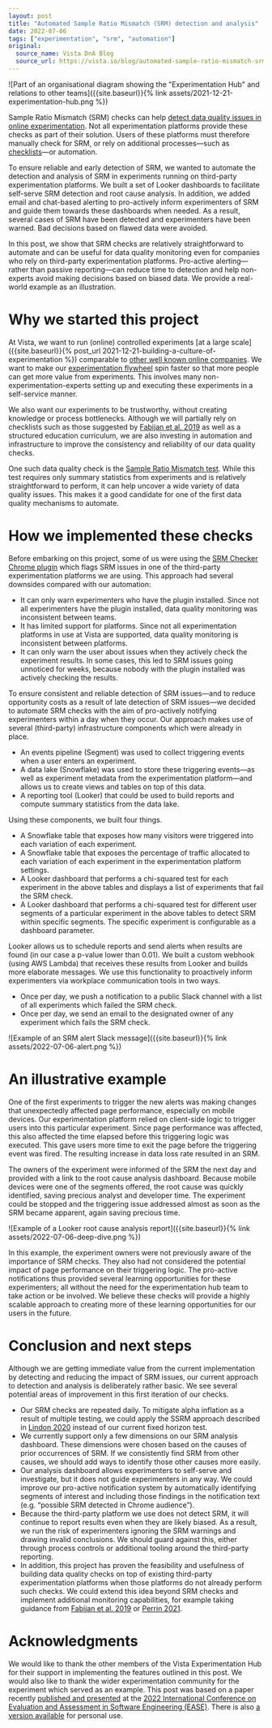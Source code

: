 ```yaml
---
layout: post
title: "Automated Sample Ratio Mismatch (SRM) detection and analysis"
date: 2022-07-06
tags: ["experimentation", "srm", "automation"]
original:
  source_name: Vista DnA Blog
  source_url: https://vista.io/blog/automated-sample-ratio-mismatch-srm-detection-and-analysis
---
```


![Part of an organisational diagram showing the "Experimentation Hub" and relations to other teams]({{site.baseurl}}{% link assets/2021-12-21-experimentation-hub.png %})

Sample Ratio Mismatch (SRM) checks can help [detect data quality issues in online experimentation](https://dl.acm.org/doi/10.1145/3292500.3330722). Not all experimentation platforms provide these checks as part of their solution. Users of these platforms must therefore manually check for SRM, or rely on additional processes—such as [checklists](https://dl.acm.org/doi/10.1109/ICSE-SEIP.2019.00009)—or automation.

To ensure reliable and early detection of SRM, we wanted to automate the detection and analysis of SRM in experiments running on third-party experimentation platforms. We built a set of Looker dashboards to facilitate self-serve SRM detection and root cause analysis. In addition, we added email and chat-based alerting to pro-actively inform experimenters of SRM and guide them towards these dashboards when needed. As a result, several cases of SRM have been detected and experimenters have been warned. Bad decisions based on flawed data were avoided.

In this post, we show that SRM checks are relatively straightforward to automate and can be useful for data quality monitoring even for companies who rely on third-party experimentation platforms. Pro-active alerting—rather than passive reporting—can reduce time to detection and help non-experts avoid making decisions based on biased data. We provide a real-world example as an illustration.

# Why we started this project

At Vista, we want to run (online) controlled experiments [at a large scale]({{site.baseurl}}{% post_url 2021-12-21-building-a-culture-of-experimentation %}) comparable to [other well known online companies](https://dl.acm.org/doi/10.1145/3331651.3331655). We want to make our [experimentation flywheel](https://ieeexplore.ieee.org/abstract/document/9582567) spin faster so that more people can get more value from experiments. This involves many non-experimentation-experts setting up and executing these experiments in a self-service manner.

We also want our experiments to be trustworthy, without creating knowledge or process bottlenecks. Although we will partially rely on checklists such as those suggested by [Fabijan et al. 2019](https://dl.acm.org/doi/10.1109/ICSE-SEIP.2019.00009) as well as a structured education curriculum, we are also investing in automation and infrastructure to improve the consistency and reliability of our data quality checks.

One such data quality check is the [Sample Ratio Mismatch test](https://dl.acm.org/doi/10.1145/3292500.3330722). While this test requires only summary statistics from experiments and is relatively straightforward to perform, it can help uncover a wide variety of data quality issues. This makes it a good candidate for one of the first data quality mechanisms to automate.

# How we implemented these checks

Before embarking on this project, some of us were using the [SRM Checker Chrome plugin](https://lukasvermeer.nl/srm/) which flags SRM issues in one of the third-party experimentation platforms we are using. This approach had several downsides compared with our automation:

- It can only warn experimenters who have the plugin installed. Since not all experimenters have the plugin installed, data quality monitoring was inconsistent between teams.
- It has limited support for platforms. Since not all experimentation platforms in use at Vista are supported, data quality monitoring is inconsistent between platforms.
- It can only warn the user about issues when they actively check the experiment results. In some cases, this led to SRM issues going unnoticed for weeks, because nobody with the plugin installed was actively checking the results.

To ensure consistent and reliable detection of SRM issues—and to reduce opportunity costs as a result of late detection of SRM issues—we decided to automate SRM checks with the aim of pro-actively notifying experimenters within a day when they occur. Our approach makes use of several (third-party) infrastructure components which were already in place.

- An events pipeline (Segment) was used to collect triggering events when a user enters an experiment.
- A data lake (Snowflake) was used to store these triggering events—as well as experiment metadata from the experimentation platform—and allows us to create views and tables on top of this data.
- A reporting tool (Looker) that could be used to build reports and compute summary statistics from the data lake.

Using these components, we built four things.

- A Snowflake table that exposes how many visitors were triggered into each variation of each experiment.
- A Snowflake table that exposes the percentage of traffic allocated to each variation of each experiment in the experimentation platform settings.
- A Looker dashboard that performs a chi-squared test for each experiment in the above tables and displays a list of experiments that fail the SRM check.
- A Looker dashboard that performs a chi-squared test for different user segments of a particular experiment in the above tables to detect SRM within specific segments. The specific experiment is configurable as a dashboard parameter.

Looker allows us to schedule reports and send alerts when results are found (in our case a p-value lower than 0.01). We built a custom webhook (using AWS Lambda) that receives these results from Looker and builds more elaborate messages. We use this functionality to proactively inform experimenters via workplace communication tools in two ways.

- Once per day, we push a notification to a public Slack channel with a list of all experiments which failed the SRM check.
- Once per day, we send an email to the designated owner of any experiment which fails the SRM check.

![Example of an SRM alert Slack message]({{site.baseurl}}{% link assets/2022-07-06-alert.png %})

# An illustrative example

One of the first experiments to trigger the new alerts was making changes that unexpectedly affected page performance, especially on mobile devices. Our experimentation platform relied on client-side logic to trigger users into this particular experiment. Since page performance was affected, this also affected the time elapsed before this triggering logic was executed. This gave users more time to exit the page before the triggering event was fired. The resulting increase in data loss rate resulted in an SRM.

The owners of the experiment were informed of the SRM the next day and provided with a link to the root cause analysis dashboard. Because mobile devices were one of the segments offered, the root cause was quickly identified, saving precious analyst and developer time. The experiment could be stopped and the triggering issue addressed almost as soon as the SRM became apparent, again saving precious time.

![Example of a Looker root cause analysis report]({{site.baseurl}}{% link assets/2022-07-06-deep-dive.png %})

In this example, the experiment owners were not previously aware of the importance of SRM checks. They also had not considered the potential impact of page performance on their triggering logic. The pro-active notifications thus provided several learning opportunities for these experimenters; all without the need for the experimentation hub team to take action or be involved. We believe these checks will provide a highly scalable approach to creating more of these learning opportunities for our users in the future.

# Conclusion and next steps

Although we are getting immediate value from the current implementation by detecting and reducing the impact of SRM issues, our current approach to detection and analysis is deliberately rather basic. We see several potential areas of improvement in this first iteration of our checks.

- Our SRM checks are repeated daily. To mitigate alpha inflation as a result of multiple testing, we could apply the SSRM approach described in [Lindon 2020](https://arxiv.org/abs/2011.03567) instead of our current fixed horizon test.
- We currently support only a few dimensions on our SRM analysis dashboard. These dimensions were chosen based on the causes of prior occurrences of SRM. If we consistently find SRM from other causes, we should add ways to identify those other causes more easily.
- Our analysis dashboard allows experimenters to self-serve and investigate, but it does not guide experimenters in any way. We could improve our pro-active notification system by automatically identifying segments of interest and including those findings in the notification text (e.g. “possible SRM detected in Chrome audience”).
- Because the third-party platform we use does not detect SRM, it will continue to report results even when they are likely biased. As a result, we run the risk of experimenters ignoring the SRM warnings and drawing invalid conclusions. We should guard against this, either through process controls or additional tooling around the third-party reporting.
- In addition, this project has proven the feasibility and usefulness of building data quality checks on top of existing third-party experimentation platforms when those platforms do not already perform such checks. We could extend this idea beyond SRM checks and implement additional monitoring capabilities, for example taking guidance from [Fabijan et al. 2019](https://dl.acm.org/doi/10.1109/ICSE-SEIP.2019.00009) or [Perrin 2021](https://medium.com/booking-product/why-we-use-experimentation-quality-as-the-main-kpi-for-our-experimentation-platform-f4c1ce381b81).

# Acknowledgments

We would like to thank the other members of the Vista Experimentation Hub for their support in implementing the features outlined in this post. We would also like to thank the wider experimentation community for the experiment which served as an example. This post was based on a paper recently [published and presented](https://conf.researchr.org/details/ease-2022/ease-2022-industrial-track/7/Automated-Sample-Ratio-Mismatch-SRM-detection-and-analysis) at the [2022 International Conference on Evaluation and Assessment in Software Engineering (EASE)](https://conf.researchr.org/home/ease-2022). There is also [a version available](https://www.researchgate.net/publication/361263199_Automated_Sample_Ratio_Mismatch_SRM_detection_and_analysis) for personal use.
